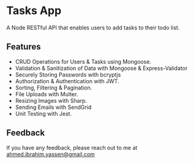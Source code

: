 
# Tasks App

A Node RESTful API that enables users to add tasks to their todo list.


## Features

- CRUD Operations for Users & Tasks using Mongoose.
- Validation & Sanitization of Data with Mongoose & Express-Validator
- Securely Storing Passwords with bcryptjs
- Authorization & Authentication with JWT.
- Sorting, Filtering & Pagination.
- File Uploads with Multer.
- Resizing Images with Sharp.
- Sending Emails with SendGrid
- Unit Testing with Jest.



## Feedback

If you have any feedback, please reach out to me at ahmed.ibrahim.yassen@gmail.com

